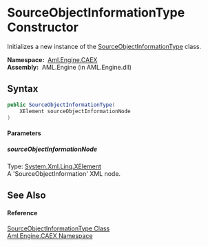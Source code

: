 SourceObjectInformationType Constructor
=======================================
Initializes a new instance of the [SourceObjectInformationType][1] class.

  **Namespace:**  [Aml.Engine.CAEX][2]  
  **Assembly:**  AML.Engine (in AML.Engine.dll)

Syntax
------

```csharp
public SourceObjectInformationType(
	XElement sourceObjectInformationNode
)
```

#### Parameters

##### *sourceObjectInformationNode*
Type: [System.Xml.Linq.XElement][3]  
A 'SourceObjectInformation' XML node.


See Also
--------

#### Reference
[SourceObjectInformationType Class][1]  
[Aml.Engine.CAEX Namespace][2]  

[1]: README.md
[2]: ../README.md
[3]: https://docs.microsoft.com/dotnet/api/system.xml.linq.xelement
[4]: https://www.automationml.org
[5]: ../../icons/logoShade.png